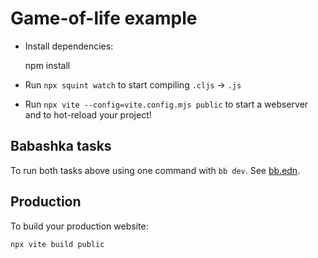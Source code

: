 # Game-of-life example

- Install dependencies:

    npm install

- Run `npx squint watch` to start compiling `.cljs` -> `.js`
- Run `npx vite --config=vite.config.mjs public` to start a webserver and to hot-reload your project!

## Babashka tasks
To run both tasks above using one command with `bb dev`. See [bb.edn](bb.edn).

## Production

To build your production website:

    npx vite build public

